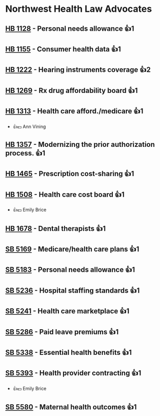 # Northwest Health Law Advocates

## [HB 1128](/bill/2023-24/hb/1128/) - Personal needs allowance 👍1  

## [HB 1155](/bill/2023-24/hb/1155/) - Consumer health data 👍1  

## [HB 1222](/bill/2023-24/hb/1222/) - Hearing instruments coverage 👍2  

## [HB 1269](/bill/2023-24/hb/1269/) - Rx drug affordability board 👍1  

## [HB 1313](/bill/2023-24/hb/1313/) - Health care afford./medicare 👍1  
* 👍💵 Ann Vining

## [HB 1357](/bill/2023-24/hb/1357/) - Modernizing the prior authorization process. 👍1  

## [HB 1465](/bill/2023-24/hb/1465/) - Prescription cost-sharing 👍1  

## [HB 1508](/bill/2023-24/hb/1508/) - Health care cost board 👍1  
* 👍💵 Emily Brice

## [HB 1678](/bill/2023-24/hb/1678/) - Dental therapists 👍1  

## [SB 5169](/bill/2023-24/sb/5169/) - Medicare/health care plans 👍1  

## [SB 5183](/bill/2023-24/sb/5183/) - Personal needs allowance 👍1  

## [SB 5236](/bill/2023-24/sb/5236/) - Hospital staffing standards 👍1  

## [SB 5241](/bill/2023-24/sb/5241/) - Health care marketplace 👍1  

## [SB 5286](/bill/2023-24/sb/5286/) - Paid leave premiums 👍1  

## [SB 5338](/bill/2023-24/sb/5338/) - Essential health benefits 👍1  

## [SB 5393](/bill/2023-24/sb/5393/) - Health provider contracting 👍1  
* 👍💵 Emily Brice

## [SB 5580](/bill/2023-24/sb/5580/) - Maternal health outcomes 👍1  